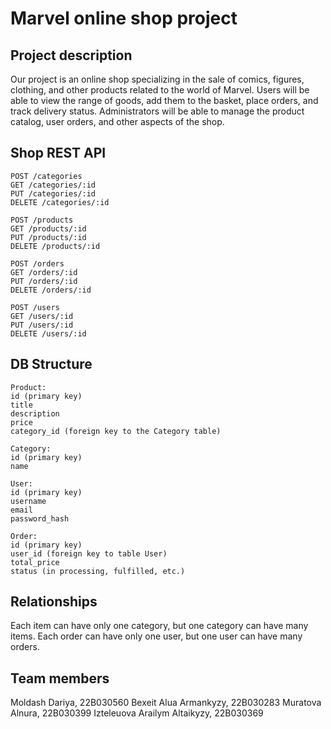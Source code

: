 #  Marvel online shop project

## Project description 
Our project is an online shop specializing in the sale of comics, figures, clothing, and other products related to the world of Marvel. Users will be able to view the range of goods, add them to the basket, place orders, and track delivery status. Administrators will be able to manage the product catalog, user orders, and other aspects of the shop. 

## Shop REST API
```
POST /categories
GET /categories/:id
PUT /categories/:id
DELETE /categories/:id

POST /products 
GET /products/:id
PUT /products/:id
DELETE /products/:id

POST /orders
GET /orders/:id
PUT /orders/:id
DELETE /orders/:id

POST /users
GET /users/:id
PUT /users/:id
DELETE /users/:id

```

## DB Structure

```
Product: 
id (primary key) 
title 
description 
price 
category_id (foreign key to the Category table) 

Category: 
id (primary key) 
name 

User: 
id (primary key) 
username 
email 
password_hash 

Order: 
id (primary key) 
user_id (foreign key to table User) 
total_price 
status (in processing, fulfilled, etc.) 

```

## Relationships 
Each item can have only one category, but one category can have many items. 
Each order can have only one user, but one user can have many orders.

## Team members
Moldash Dariya, 22B030560
Bexeit Alua Armankyzy, 22B030283
Muratova Alnura, 22B030399
Izteleuova Arailym Altaikyzy, 22B030369